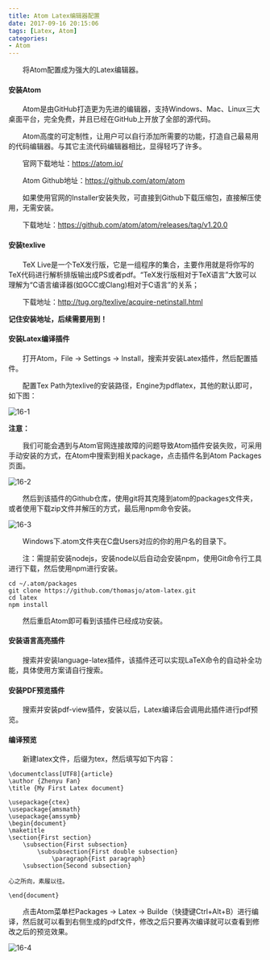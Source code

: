 ```yaml
---
title: Atom Latex编辑器配置
date: 2017-09-16 20:15:06
tags: [Latex, Atom]
categories:
- Atom
---
```



　　将Atom配置成为强大的Latex编辑器。

<!--more-->

#### 安装Atom

　　Atom是由GitHub打造更为先进的编辑器，支持Windows、Mac、Linux三大桌面平台，完全免费，并且已经在GitHub上开放了全部的源代码。

　　Atom高度的可定制性，让用户可以自行添加所需要的功能，打造自己最易用的代码编辑器。与其它主流代码编辑器相比，显得轻巧了许多。

　　官网下载地址：https://atom.io/

　　Atom Github地址：https://github.com/atom/atom

　　如果使用官网的Installer安装失败，可直接到Github下载压缩包，直接解压使用，无需安装。

　　下载地址：https://github.com/atom/atom/releases/tag/v1.20.0

#### 安装texlive

　　TeX Live是一个TeX发行版，它是一组程序的集合，主要作用就是将你写的TeX代码进行解析排版输出成PS或者pdf。“TeX发行版相对于TeX语言”大致可以理解为“C语言编译器(如GCC或Clang)相对于C语言”的关系；

　　下载地址：http://tug.org/texlive/acquire-netinstall.html

**记住安装地址，后续需要用到！**

#### 安装Latex编译插件

　　打开Atom，File -> Settings -> Install，搜索并安装Latex插件，然后配置插件。

　　配置Tex Path为texlive的安装路径，Engine为pdflatex，其他的默认即可，如下图：

![16-1](http://ohe7ixo05.bkt.clouddn.com/2017/9/16-1.png)

**注意：**

　　我们可能会遇到与Atom官网连接故障的问题导致Atom插件安装失败，可采用手动安装的方式，在Atom中搜索到相关package，点击插件名到Atom Packages页面。

![16-2](http://ohe7ixo05.bkt.clouddn.com/2017/9/16-2.png)

　　然后到该插件的Github仓库，使用git将其克隆到atom的packages文件夹，或者使用下载zip文件并解压的方式，最后用npm命令安装。

![16-3](http://ohe7ixo05.bkt.clouddn.com/2017/9/16-3.png)

　　Windows下.atom文件夹在C盘Users对应的你的用户名的目录下。

　　注：需提前安装nodejs，安装node以后自动会安装npm，使用Git命令行工具进行下载，然后使用npm进行安装。

```
cd ~/.atom/packages
git clone https://github.com/thomasjo/atom-latex.git
cd latex
npm install
```

　　然后重启Atom即可看到该插件已经成功安装。

#### 安装语言高亮插件

　　搜索并安装language-latex插件，该插件还可以实现LaTeX命令的自动补全功能，具体使用方案请自行搜索。

#### 安装PDF预览插件

　　搜索并安装pdf-view插件，安装以后，Latex编译后会调用此插件进行pdf预览。


#### 编译预览

　　新建latex文件，后缀为tex，然后填写如下内容：

```
\documentclass[UTF8]{article}
\author {Zhenyu Fan}
\title {My First Latex document}

\usepackage{ctex}
\usepackage{amsmath}
\usepackage{amssymb}
\begin{document}
\maketitle
\section{First section}
    \subsection{First subsection}
        \subsubsection{First double subsection}
            \paragraph{Fist paragraph}
    \subsection{Second subsection}

心之所向，素履以往。

\end{document}
```

　　点击Atom菜单栏Packages -> Latex -> Builde（快捷键Ctrl+Alt+B）进行编译，然后就可以看到右侧生成的pdf文件，修改之后只要再次编译就可以查看到修改之后的预览效果。


![16-4](http://ohe7ixo05.bkt.clouddn.com/2017/9/16-4.png)
